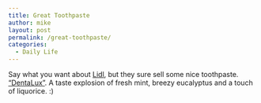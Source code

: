 ```yaml
---
title: Great Toothpaste
author: mike
layout: post
permalink: /great-toothpaste/
categories:
  - Daily Life
---
```

Say what you want about [Lidl][1], but they sure sell some nice toothpaste. [&#8220;DentaLux&#8221;][2]. A taste explosion of fresh mint, breezy eucalyptus and a touch of liquorice. :)

 [1]: http://www.lidl.se
 [2]: http://www.redvolume.com/temp/dentalux.jpg